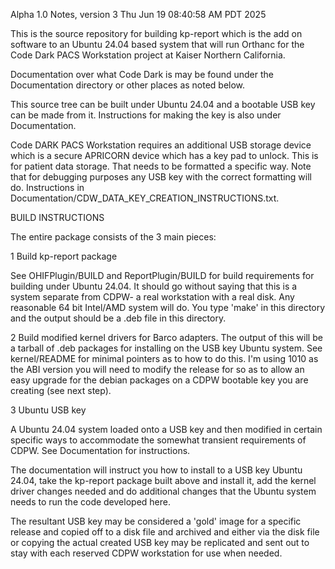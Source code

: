   Alpha 1.0 Notes, version 3
 Thu Jun 19 08:40:58 AM PDT 2025


This is the source repository for building kp-report which is
the add on software to an Ubuntu 24.04 based system that
will run Orthanc for the Code Dark PACS Workstation project
at Kaiser Northern California.

Documentation over what Code Dark is may be found under
the Documentation directory or other places as noted
below.

This source tree can be built under Ubuntu 24.04 and a
bootable USB key can be made from it. Instructions
for making the key is also under Documentation.

Code DARK PACS Workstation requires an additional USB storage device
which is a secure APRICORN device which has a key pad to unlock. This
is for patient data storage. That needs to be formatted a specific way.
Note that for debugging purposes any USB key with the correct formatting
will do. Instructions in Documentation/CDW_DATA_KEY_CREATION_INSTRUCTIONS.txt.

BUILD INSTRUCTIONS

The entire package consists of the 3 main pieces:

 1 Build kp-report package

   See OHIFPlugin/BUILD and ReportPlugin/BUILD for
   build requirements for building under Ubuntu 24.04.
   It should go without saying that this is a system
   separate from CDPW- a real workstation with a real
   disk. Any reasonable 64 bit Intel/AMD system will do.
   You type 'make' in this directory and the output
   should be a .deb file in this directory.

 2 Build modified kernel drivers for Barco adapters.
   The output of this will be a tarball of .deb packages
   for installing on the USB key Ubuntu system. See
   kernel/README for minimal pointers as to how to do this.
   I'm using 1010 as the ABI version you will need to
   modify the release for so as to allow an easy upgrade
   for the debian packages on a CDPW bootable key you
   are creating (see next step).

 3 Ubuntu USB key

   A Ubuntu 24.04 system loaded onto a USB key and
   then modified in certain specific ways to accommodate
   the somewhat transient requirements of CDPW.
   See Documentation for instructions.

   The documentation will instruct you how to install to
   a USB key Ubuntu 24.04, take the kp-report package built
   above and install it, add the kernel driver changes needed
   and do additional changes that the Ubuntu system needs to
   run the code developed here.

   The resultant USB key may be considered a 'gold' image
   for a specific release and copied off to a disk file
   and archived and either via the disk file or copying
   the actual created USB key may be replicated and sent
   out to stay with each reserved CDPW workstation for
   use when needed.
